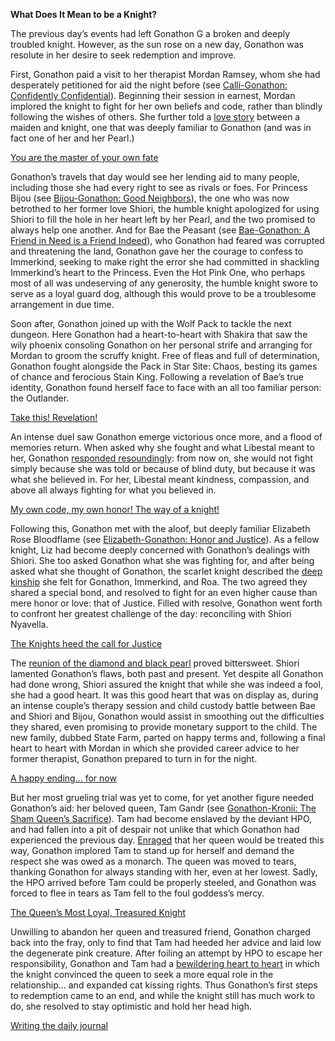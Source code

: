 **What Does It Mean to be a Knight?**

The previous day’s events had left Gonathon G a broken and deeply troubled knight. However, as the sun rose on a new day, Gonathon was resolute in her desire to seek redemption and improve.

First, Gonathon paid a visit to her therapist Mordan Ramsey, whom she had desperately petitioned for aid the night before (see [Calli-Gonathon: Confidently Confidential](#edge:calli-gigi)). Beginning their session in earnest, Mordan implored the knight to fight for her own beliefs and code, rather than blindly following the wishes of others. She further told a [love story](https://youtu.be/alQr5XqoUPs?t=964) between a maiden and knight, one that was deeply familiar to Gonathon (and was in fact one of her and her Pearl.)

[You are the master of your own fate](#embed:https://youtu.be/alQr5XqoUPs?t=1076)

Gonathon’s travels that day would see her lending aid to many people, including those she had every right to see as rivals or foes. For Princess Bijou (see [Bijou-Gonathon: Good Neighbors](#edge:gigi-bijou)), the one who was now betrothed to her former love Shiori, the humble knight apologized for using Shiori to fill the hole in her heart left by her Pearl, and the two promised to always help one another. And for Bae the Peasant (see [Bae-Gonathon: A Friend in Need is a Friend Indeed](#edge:bae-gigi)), who Gonathon had feared was corrupted and threatening the land, Gonathon gave her the courage to confess to Immerkind, seeking to make right the error she had committed in shackling Immerkind’s heart to the Princess. Even the Hot Pink One, who perhaps most of all was undeserving of any generosity, the humble knight swore to serve as a loyal guard dog, although this would prove to be a troublesome arrangement in due time.

Soon after, Gonathon joined up with the Wolf Pack to tackle the next dungeon. Here Gonathon had a heart-to-heart with Shakira that saw the wily phoenix consoling Gonathon on her personal strife and arranging for Mordan to groom the scruffy knight. Free of fleas and full of determination, Gonathon fought alongside the Pack in Star Site: Chaos, besting its games of chance and ferocious Stain King. Following a revelation of Bae’s true identity, Gonathon found herself face to face with an all too familiar person: the Outlander.

[Take this! Revelation!](#embed:https://youtu.be/alQr5XqoUPs?t=7292)

An intense duel saw Gonathon emerge victorious once more, and a flood of memories return. When asked why she fought and what Libestal meant to her, Gonathon [responded resoundingly](https://youtu.be/alQr5XqoUPs?t=7383): from now on, she would not fight simply because she was told or because of blind duty, but because it was what she believed in. For her, Libestal meant kindness, compassion, and above all always fighting for what you believed in.

[My own code, my own honor! The way of a knight!](#embed:https://youtu.be/alQr5XqoUPs?t=7585)

Following this, Gonathon met with the aloof, but deeply familiar Elizabeth Rose Bloodflame (see [Elizabeth-Gonathon: Honor and Justice](#edge:liz-gigi)). As a fellow knight, Liz had become deeply concerned with Gonathon’s dealings with Shiori. She too asked Gonathon what she was fighting for, and after being asked what she thought of Gonathon, the scarlet knight described the [deep kinship](https://youtu.be/alQr5XqoUPs?t=10855) she felt for Gonathon, Immerkind, and Roa. The two agreed they shared a special bond, and resolved to fight for an even higher cause than mere honor or love: that of Justice. Filled with resolve, Gonathon went forth to confront her greatest challenge of the day: reconciling with Shiori Nyavella.

[The Knights heed the call for Justice](#embed:https://youtu.be/alQr5XqoUPs?t=10989)

The [reunion of the diamond and black pearl](https://youtu.be/alQr5XqoUPs?t=11506) proved bittersweet. Shiori lamented Gonathon’s flaws, both past and present. Yet despite all Gonathon had done wrong, Shiori assured the knight that while she was indeed a fool, she had a good heart. It was this good heart that was on display as, during an intense couple’s therapy session and child custody battle between Bae and Shiori and Bijou, Gonathon would assist in smoothing out the difficulties they shared, even promising to provide monetary support to the child. The new family, dubbed State Farm, parted on happy terms and, following a final heart to heart with Mordan in which she provided career advice to her former therapist, Gonathon prepared to turn in for the night.

[A happy ending… for now](#embed:https://youtu.be/alQr5XqoUPs?t=14038)

But her most grueling trial was yet to come, for yet another figure needed Gonathon’s aid: her beloved queen, Tam Gandr (see [Gonathon-Kronii: The Sham Queen’s Sacrifice](#edge:kronii-gigi)). Tam had become enslaved by the deviant HPO, and had fallen into a pit of despair not unlike that which Gonathon had experienced the previous day. [Enraged](https://youtu.be/alQr5XqoUPs?t=15494) that her queen would be treated this way, Gonathon implored Tam to stand up for herself and demand the respect she was owed as a monarch. The queen was moved to tears, thanking Gonathon for always standing with her, even at her lowest. Sadly, the HPO arrived before Tam could be properly steeled, and Gonathon was forced to flee in tears as Tam fell to the foul goddess’s mercy.

[The Queen’s Most Loyal, Treasured Knight](#embed:https://youtu.be/alQr5XqoUPs?t=15915)

Unwilling to abandon her queen and treasured friend, Gonathon charged back into the fray, only to find that Tam had heeded her advice and laid low the degenerate pink creature. After foiling an attempt by HPO to escape her responsibility, Gonathon and Tam had a [bewildering heart to heart](https://youtu.be/alQr5XqoUPs?t=18669) in which the knight convinced the queen to seek a more equal role in the relationship… and expanded cat kissing rights. Thus Gonathon’s first steps to redemption came to an end, and while the knight still has much work to do, she resolved to stay optimistic and hold her head high.

[Writing the daily journal](#embed:https://youtu.be/alQr5XqoUPs?t=16249)
